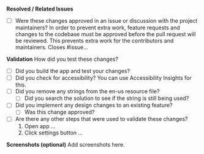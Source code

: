 <!-- 
🚨🚨🚨🚨🚨🚨🚨🚨🚨🚨🚨🚨🚨🚨🚨🚨🚨🚨🚨🚨🚨
I ACKNOWLEDGE THE FOLLOWING BEFORE PROCEEDING:
1. PR may be deleted if it is not following the template
2. Try not to make duplicates. Do a quick search before posting
3. Add a clear title starting with "Feature:" or "Fix:"
-->

**Resolved / Related Issues**
- [ ] Were these changes approved in an issue or discussion with the project maintainers? In order to prevent extra work, feature requests and changes to the codebase must be approved before the pull request will be reviewed. This prevents extra work for the contributors and maintainers.
   Closes #issue...

**Validation**
How did you test these changes?
- [ ] Did you build the app and test your changes?
- [ ] Did you check for accessibility? You can use Accessibility Insights for this.
- [ ] Did you remove any strings from the en-us resource file?
   - [ ] Did you search the solution to see if the string is still being used? 
- [ ] Did you implement any design changes to an existing feature?
   - [ ] Was this change approved?
- [ ] Are there any other steps that were used to validate these changes?
   1. Open app ...
   2. Click settings button ...

**Screenshots (optional)**
Add screenshots here.
